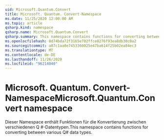 ```yaml
---
uid: Microsoft.Quantum.Convert
title: Microsoft. Quantum. Convert-Namespace
ms.date: 11/25/2020 12:00:00 AM
ms.topic: article
qsharp.kind: namespace
qsharp.name: Microsoft.Quantum.Convert
qsharp.summary: This namespace contains functions for converting between various Q# data types.
ms.openlocfilehash: 8d74bda72f3165e702ffce8276f93ea8db30c0a2
ms.sourcegitcommit: a87c1aa8e7453360025e47ba614f25b02ea84ec3
ms.translationtype: MT
ms.contentlocale: de-DE
ms.lasthandoff: 11/26/2020
ms.locfileid: "96214040"
---
```

# <a name="microsoftquantumconvert-namespace"></a><span data-ttu-id="d2553-102">Microsoft. Quantum. Convert-Namespace</span><span class="sxs-lookup"><span data-stu-id="d2553-102">Microsoft.Quantum.Convert namespace</span></span>

<span data-ttu-id="d2553-103">Dieser Namespace enthält Funktionen für die Konvertierung zwischen verschiedenen Q #-Datentypen.</span><span class="sxs-lookup"><span data-stu-id="d2553-103">This namespace contains functions for converting between various Q# data types.</span></span>

